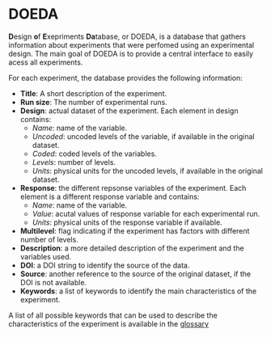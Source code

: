 # DOEDA

**D**esign **o**f **E**xepriments **Da**tabase, or DOEDA, is a database that gathers information about experiments that were perfomed using an experimental design.
The main goal of DOEDA is to provide a central interface to easily acess all experiments.

For each experiment, the database provides the following information:

- **Title**: A short description of the experiment.
- **Run size**: The number of experimental runs.
- **Design**: actual dataset of the experiment. Each element in design contains:
  - *Name*: name of the variable.
  - *Uncoded*: uncoded levels of the variable, if available in the original dataset.
  - *Coded*: coded levels of the variables.
  - *Levels*: number of levels.
  - *Units*: physical units for the uncoded levels, if available in the original dataset.
- **Response**: the different repsonse variables of the experiment. Each element is a different response variable and contains:
  - *Name*: name of the variable.
  - *Value*: acutal values of response variable for each experimental run.
  - *Units*: physical units of the response variable if available.
- **Multilevel**: flag indicating if the experiment has factors with different number of levels.
- **Description**: a more detailed description of the experiment and the variables used.
- **DOI**: a DOI string to identify the source of the data.
- **Source**: another reference to the source of the original dataset, if the DOI is not available.
- **Keywords**: a list of keywords to identify the main characteristics of the experiment.

A list of all possible keywords that can be used to describe the characteristics of the experiment is available in the [glossary](docs/glossary.md)
